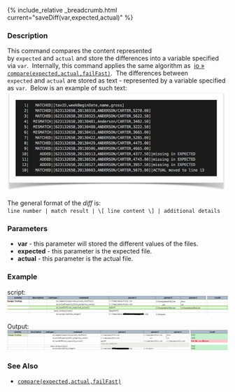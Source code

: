 {% include_relative _breadcrumb.html current="saveDiff(var,expected,actual)" %}


### Description
This command compares the content represented by `expected` and `actual` and store the differences into a variable 
specified via `var`.  Internally, this command applies the same algorithm as 
[io &raquo; `compare(expected,actual,failFast)`](compare(expected,actual,failFast)).  The differences between 
`expected` and `actual` are stored as text - represented by a variable specified as `var`.  Below is an example of 
such text:
![example](image/saveDiff_01.png)

The general format of the _diff_ is:<br/>
`line number | match result | \[ line content \] | additional details`


### Parameters
- **var** \- this parameter will stored the different values of the files.
- **expected** \- this parameter is the expected file.
- **actual** - this parameter is the actual file.


### Example
script:<br/>
![script](image/saveDiff_02.png)

Output:<br/>
![output](image/saveDiff_03.png)


### See Also
- [`compare(expected,actual,failFast)`](compare(expected,actual,failFast))